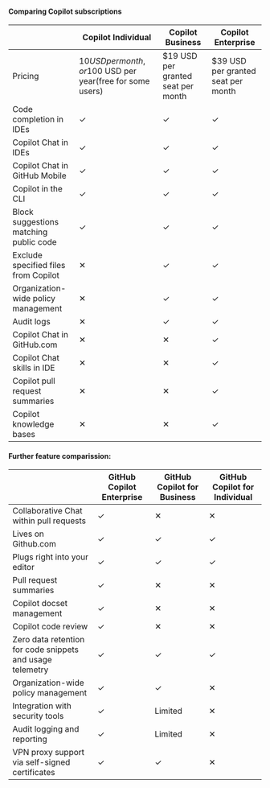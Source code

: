 #### Comparing Copilot subscriptions

||Copilot Individual|Copilot Business|Copilot Enterprise|
|---|---|---|---|
|Pricing|$10 USD per month, or$100 USD per year(free for some users)|$19 USD per granted seat per month|$39 USD per granted seat per month|
|Code completion in IDEs|✓|✓|✓|
|Copilot Chat in IDEs|✓|✓|✓|
|Copilot Chat in GitHub Mobile|✓|✓|✓|
|Copilot in the CLI|✓|✓|✓|
|Block suggestions matching public code|✓|✓|✓|
|Exclude specified files from Copilot|✕|✓|✓|
|Organization-wide policy management|✕|✓|✓|
|Audit logs|✕|✓|✓|
|Copilot Chat in GitHub.com|✕|✕|✓|
|Copilot Chat skills in IDE|✕|✕|✓|
|Copilot pull request summaries|✕|✕|✓|
|Copilot knowledge bases|✕|✕|✓|

#### Further feature comparission:

||GitHub Copilot Enterprise|GitHub Copilot for Business|GitHub Copilot for Individual|
|---|---|---|---|
|Collaborative Chat within pull requests|✓|✕|✕|
|Lives on Github.com|✓|✓|✓|
|Plugs right into your editor|✓|✓|✓|
|Pull request summaries|✓|✕|✕|
|Copilot docset management|✓|✕|✕|
|Copilot code review|✓|✕|✕|
|Zero data retention for code snippets and usage telemetry|✓|✓|✓|
|Organization-wide policy management|✓|✓|✕|
|Integration with security tools|✓|Limited|✕|
|Audit logging and reporting|✓|Limited|✕|
|VPN proxy support via self-signed certificates|✓|✓|✕|